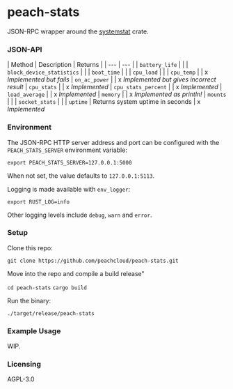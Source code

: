 # peach-stats

JSON-RPC wrapper around the [systemstat](https://crates.io/crates/systemstat) crate.

### JSON-API

| Method | Description | Returns |
| --- | --- |
| `battery_life` | |
| `block_device_statistics` | |
| `boot_time` | |
| `cpu_load` | |
| `cpu_temp` | | x _Implemented but fails_
| `on_ac_power` | | x _Implemented but gives incorrect result_
| `cpu_stats` | | x _Implemented_
| `cpu_stats_percent` | | x _Implemented_
| `load_average` | | x _Implemented_
| `memory` | | x _Implemented as println!_
| `mounts` | |
| `socket_stats` | |
| `uptime` | Returns system uptime in seconds | x _Implemented_

### Environment

The JSON-RPC HTTP server address and port can be configured with the `PEACH_STATS_SERVER` environment variable:

`export PEACH_STATS_SERVER=127.0.0.1:5000`

When not set, the value defaults to `127.0.0.1:5113`.

Logging is made available with `env_logger`:

`export RUST_LOG=info`

Other logging levels include `debug`, `warn` and `error`.

### Setup

Clone this repo:

`git clone https://github.com/peachcloud/peach-stats.git`

Move into the repo and compile a build release"

`cd peach-stats`
`cargo build`

Run the binary:

`./target/release/peach-stats`

### Example Usage

WIP.

### Licensing

AGPL-3.0


